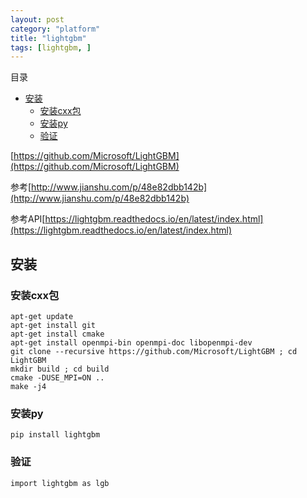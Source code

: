 ```yaml
---
layout: post
category: "platform"
title: "lightgbm"
tags: [lightgbm, ]
---
```



目录

<!-- TOC -->

- [安装](#安装)
    - [安装cxx包](#安装cxx包)
    - [安装py](#安装py)
    - [验证](#验证)

<!-- /TOC -->
[https://github.com/Microsoft/LightGBM](https://github.com/Microsoft/LightGBM)

参考[http://www.jianshu.com/p/48e82dbb142b](http://www.jianshu.com/p/48e82dbb142b)

参考API[https://lightgbm.readthedocs.io/en/latest/index.html](https://lightgbm.readthedocs.io/en/latest/index.html)

## 安装

### 安装cxx包

```
apt-get update
apt-get install git
apt-get install cmake
apt-get install openmpi-bin openmpi-doc libopenmpi-dev
git clone --recursive https://github.com/Microsoft/LightGBM ; cd LightGBM
mkdir build ; cd build
cmake -DUSE_MPI=ON ..
make -j4
```

### 安装py

```
pip install lightgbm
```

### 验证

```
import lightgbm as lgb
```

